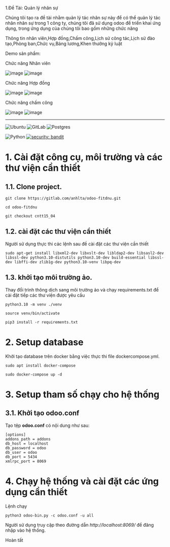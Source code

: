 1.Đề Tài: Quản lý nhân sự 

Chúng tôi tạo ra đề tài nhằm quản lý tác nhân sự này để có thể quản lý tác nhân nhân sự trong 1 công ty, chúng tôi đã sử dụng odoo để triển khai ứng dụng, trong ứng dụng của chúng tôi bao gồm những chức năng

Thông tin nhân viên,Hợp đồng,Chấm công,Lịch sử công tác,Lịch sử đào tạo,Phòng ban,Chức vụ,Bảng lương,Khen thưởng kỷ luật

Demo sản phẩm:

Chức năng Nhân viên

![image](https://github.com/user-attachments/assets/e9266915-e881-4f7f-b2c4-e1322a0ace61)
![image](https://github.com/user-attachments/assets/df0ddeb5-6c48-4e5d-90ad-9bd78a0efcb4)


Chức năng Hợp đồng

![image](https://github.com/user-attachments/assets/610d3cfd-cd4c-4f78-ac37-1c5bba41142a)
![image](https://github.com/user-attachments/assets/43ebde36-04ba-4199-af68-961403353a8c)

Chức năng chấm công

![image](https://github.com/user-attachments/assets/d8d59052-46cc-40f9-a493-8d7998221f94)
![image](https://github.com/user-attachments/assets/7b6fd457-2992-4e6c-8f49-00e575c296af)





---
![Ubuntu](https://img.shields.io/badge/Ubuntu-E95420?style=for-the-badge&logo=ubuntu&logoColor=white)
![GitLab](https://img.shields.io/badge/gitlab-%23181717.svg?style=for-the-badge&logo=gitlab&logoColor=white)
![Postgres](https://img.shields.io/badge/postgres-%23316192.svg?style=for-the-badge&logo=postgresql&logoColor=white)

![Python](https://img.shields.io/badge/python-v3.8+-blue.svg)
[![security: bandit](https://img.shields.io/badge/security-bandit-yellow.svg)](https://github.com/PyCQA/bandit)



# 1. Cài đặt công cụ, môi trường và các thư viện cần thiết

## 1.1. Clone project.
```
git clone https://gitlab.com/anhlta/odoo-fitdnu.git
```
```
cd odoo-fitdnu
```

```
git checkout cntt15_04
```


## 1.2. cài đặt các thư viện cần thiết

Người sử dụng thực thi các lệnh sau đề cài đặt các thư viện cần thiết

```
sudo apt-get install libxml2-dev libxslt-dev libldap2-dev libsasl2-dev libssl-dev python3.10-distutils python3.10-dev build-essential libssl-dev libffi-dev zlib1g-dev python3.10-venv libpq-dev
```
## 1.3. khởi tạo môi trường ảo.

Thay đổi trình thông dịch sang môi trường ảo và chạy requirements.txt để cài đặt tiếp các thư viện được yêu cầu
```
python3.10 -m venv ./venv
```
```
source venv/bin/activate
```
```
pip3 install -r requirements.txt
```

# 2. Setup database

Khởi tạo database trên docker bằng việc thực thi file dockercompose.yml.
```
sudo apt install docker-compose
```
```
sudo docker-compose up -d
```

# 3. Setup tham số chạy cho hệ thống

## 3.1. Khởi tạo odoo.conf

Tạo tệp **odoo.conf** có nội dung như sau:

```
[options]
addons_path = addons
db_host = localhost
db_password = odoo
db_user = odoo
db_port = 5434
xmlrpc_port = 8069
```

# 4. Chạy hệ thống và cài đặt các ứng dụng cần thiết

Lệnh chạy
```
python3 odoo-bin.py -c odoo.conf -u all
```


Người sử dụng truy cập theo đường dẫn _http://localhost:8069/_ để đăng nhập vào hệ thống.

Hoàn tất
    
